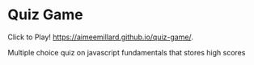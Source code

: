 # Quiz Game

Click to Play! https://aimeemillard.github.io/quiz-game/.

Multiple choice quiz on javascript fundamentals that stores high scores
